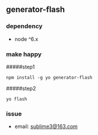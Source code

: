 ## generator-flash

### dependency

- node ^6.x

### make happy

#####step1
```
npm install -g yo generator-flash
```
#####step2
```
yo flash
```

### issue
- email: sublime3@163.com